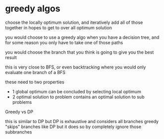 

# greedy algos

choose the locally optimum solution, and iteratively add all of those together in hopes to get to over all optimum solution

you would choose to use a greedy algo when you have a decision tree, and for some reason you only have to take one of those paths

you would choose the branch that you think is going to give you the best result

this is very close to BFS, or even backtracking where you would only evaluate one branch of a BFS 

these need to two properties

* 1 global optimum can be concluded by selecting local optimum
* 2 optimal solution to problem contains an optimal solution to sub problems

Greedy vs DP

this is similar to DP but DP is exhaustive and considers all branches
greedy "skips" branches like DP but it does so by completely ignore those subbranches 
